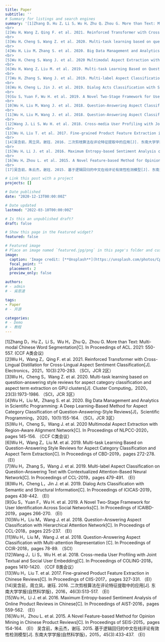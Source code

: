 ```yaml
---
title: Paper
subtitle: ''
# Summary for listings and search engines
summary: '[1]Zhang D，Hu Z，Li S，Wu H，Zhu Q，Zhou G. More than Text: Multi-modal Chinese Word Segmentation[C]. In Proceedings of ACL. 2021: 550-557. (CCF A类会议)
<br>
[2]Wu H，Wang Z，Qing F. et al. 2021. Reinforced Transformer with Cross-Lingual Distillation for Cross-Lingual Aspect Sentiment Classification[J]. Electronics，2021，10(3):270-283. （SCI，JCR 2区）
<br>
[3]Wu H，Cheng S，Wang Z. et al. 2020. Multi-task learning based on question-answering style reviews for aspect category classification and aspect term extraction on GPU clusters[J]. Cluster Computing，2020，23(3):1973-1986. （SCI，JCR 3区）
<br>
[4]Wu H，Liu M，Zhang S. et al. 2020. Big Data Management and Analytics in Scientific Programming: A Deep Learning-Based Method for Aspect Category Classification of Question-Answering-Style Reviews[J]，Scientific Programming，2020，10(1):155-164. （SCI，JCR 3区）
<br>
[5]Wu H，Cheng S，Wang J. et al. 2020 Multimodal Aspect Extraction with Region-Aware Alignment Network[C]. In Proceedings of NLPCC-2020，pages 145-156. （CCF C类会议）
<br>
[6]Wu H，Wang Z，Liu M. et al. 2019. Multi-task Learning Based on Question-Answering Style Reviews for Aspect Category Classification and Aspect Term Extraction[C]. In Proceedings of CBD-2019，pages 272-278. （EI）
<br>
[7]Wu H，Zhang S，Wang J. et al. 2019. Multi-label Aspect Classification on Question-Answering Text with Contextualized Attention-Based Neural Network[C]. In Proceedings of CCL-2019，pages 479-491. （EI）
<br>
[8]Wu H，Cheng L，Jin J. et al. 2019. Dialog Acts Classification with Semantic and Structural Information[C]. In Proceedings of ICICAS-2019，pages 438-442. （EI）
<br>
[9]Gu S，Yuan F，Wu H. et al. 2019. A Novel Two-Stage Framework for User Identification Across Social Networks[C]. In Proceedings of ICAIBD-2019，pages 266-270. （EI）
<br>
[10]Wu H，Liu M，Wang J. et al. 2018. Question-Answering Aspect Classification with Hierarchical Attention Network[C]. In Proceedings of CCL-2018，pages 225-237. （EI）
<br>
[11]Wu H，Liu M，Wang J. et al. 2018. Question-Answering Aspect Classification with Multi-attention Representation [C]. In Proceedings of CCIR-2018，pages 78-89. （SCI）
<br>
[12]Wang J，Li S，Wu H. et al. 2018. Cross-media User Profiling with Joint Textual and Social User Embedding[C]. In Proceedings of COLING-2018，pages 1410-1420. （CCF B类会议）
<br>
[13]Wu H，Liu T. et al. 2017. Fine-grained Product Feature Extraction in Chinese Reviews[C]. In Proceedings of CIIS-2017，pages 327-331. （EI）
<br>
[14]吴含前，周立凤，谢珏. 2016. 二次剪枝算法在评论特征提取中的应用[J]. 东南大学学报(自然科学版)，2016，46(3):513-517. （EI）
<br>
[15]Wu H，Li J. et al. 2016. Maximum Entropy-based Sentiment Analysis of Online Product Reviews in Chinese[C]. In Proceedings of AIST-2016，pages 559-562. （EI）
<br>
[16]Wu H，Zhou L. et al. 2015. A Novel Feature-based Method for Opinion Mining in Chinese Product Reviews[C]. In Proceedings of SEIS-2015，pages 154-164. （EI）
<br>
[17]吴含前，朱云杰，谢珏. 2015. 基于逻辑回归的中文在线评论有效性检测模型[J]. 东南大学学报(自然科学版)，2015，45(3):433-437. （EI）'

# Link this post with a project
projects: []

# Date published
date: "2020-12-13T00:00:00Z"

# Date updated
lastmod: "2022-03-10T00:00:00Z"

# Is this an unpublished draft?
draft: false

# Show this page in the Featured widget?
featured: false

# Featured image
# Place an image named `featured.jpg/png` in this page's folder and customize its options here.
image:
  caption: 'Image credit: [**Unsplash**](https://unsplash.com/photos/CpkOjOcXdUY)'
  focal_point: ""
  placement: 2
  preview_only: false

authors:
# - admin
# - 吳恩達

tags:
- Paper
# - 开源

categories:
# - Demo
# - 教程
---
```

[1]Zhang D，Hu Z，Li S，Wu H，Zhu Q，Zhou G. More than Text: Multi-modal Chinese Word Segmentation[C]. In Proceedings of ACL. 2021: 550-557. (CCF A类会议)
<br>
[2]Wu H，Wang Z，Qing F. et al. 2021. Reinforced Transformer with Cross-Lingual Distillation for Cross-Lingual Aspect Sentiment Classification[J]. Electronics，2021，10(3):270-283. （SCI，JCR 2区）
<br>
[3]Wu H，Cheng S，Wang Z. et al. 2020. Multi-task learning based on question-answering style reviews for aspect category classification and aspect term extraction on GPU clusters[J]. Cluster Computing，2020，23(3):1973-1986. （SCI，JCR 3区）
<br>
[4]Wu H，Liu M，Zhang S. et al. 2020. Big Data Management and Analytics in Scientific Programming: A Deep Learning-Based Method for Aspect Category Classification of Question-Answering-Style Reviews[J]，Scientific Programming，2020，10(1):155-164. （SCI，JCR 3区）
<br>
[5]Wu H，Cheng S，Wang J. et al. 2020 Multimodal Aspect Extraction with Region-Aware Alignment Network[C]. In Proceedings of NLPCC-2020，pages 145-156. （CCF C类会议）
<br>
[6]Wu H，Wang Z，Liu M. et al. 2019. Multi-task Learning Based on Question-Answering Style Reviews for Aspect Category Classification and Aspect Term Extraction[C]. In Proceedings of CBD-2019，pages 272-278. （EI）
<br>
[7]Wu H，Zhang S，Wang J. et al. 2019. Multi-label Aspect Classification on Question-Answering Text with Contextualized Attention-Based Neural Network[C]. In Proceedings of CCL-2019，pages 479-491. （EI）
<br>
[8]Wu H，Cheng L，Jin J. et al. 2019. Dialog Acts Classification with Semantic and Structural Information[C]. In Proceedings of ICICAS-2019，pages 438-442. （EI）
<br>
[9]Gu S，Yuan F，Wu H. et al. 2019. A Novel Two-Stage Framework for User Identification Across Social Networks[C]. In Proceedings of ICAIBD-2019，pages 266-270. （EI）
<br>
[10]Wu H，Liu M，Wang J. et al. 2018. Question-Answering Aspect Classification with Hierarchical Attention Network[C]. In Proceedings of CCL-2018，pages 225-237. （EI）
<br>
[11]Wu H，Liu M，Wang J. et al. 2018. Question-Answering Aspect Classification with Multi-attention Representation [C]. In Proceedings of CCIR-2018，pages 78-89. （SCI）
<br>
[12]Wang J，Li S，Wu H. et al. 2018. Cross-media User Profiling with Joint Textual and Social User Embedding[C]. In Proceedings of COLING-2018，pages 1410-1420. （CCF B类会议）
<br>
[13]Wu H，Liu T. et al. 2017. Fine-grained Product Feature Extraction in Chinese Reviews[C]. In Proceedings of CIIS-2017，pages 327-331. （EI）
<br>
[14]吴含前，周立凤，谢珏. 2016. 二次剪枝算法在评论特征提取中的应用[J]. 东南大学学报(自然科学版)，2016，46(3):513-517. （EI）
<br>
[15]Wu H，Li J. et al. 2016. Maximum Entropy-based Sentiment Analysis of Online Product Reviews in Chinese[C]. In Proceedings of AIST-2016，pages 559-562. （EI）
<br>
[16]Wu H，Zhou L. et al. 2015. A Novel Feature-based Method for Opinion Mining in Chinese Product Reviews[C]. In Proceedings of SEIS-2015，pages 154-164. （EI）
吴含前，朱云杰，谢珏. 2015. 基于逻辑回归的中文在线评论有效性检测模型[J]. 东南大学学报(自然科学版)，2015，45(3):433-437. （EI）
